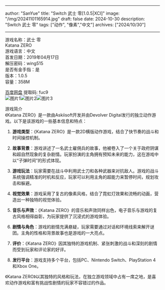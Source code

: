 
---
author: "SanYue"
title: "Switch 武士 零[1.0.5|XCI]"
image: "/img/20241101165914.jpg"
draft: false
date: 2024-10-30
description: "Switch 武士 零"
tags: ["动作", "像素","中文"]
archives: ["2024/10/30"]

---

游戏名称：武士 零   
Katana ZERO    
游戏语言：中文  
首发日期：2019年04月17日  
解压密码：wing515  
是否有金手指：是  
版本：1.0.5   
容量：358M

[百度网盘](https://pan.baidu.com/s/1qjtQZFj4QdSShd1ZPxveIw) 提取码: fuc9  
![图片1](/img/731af2c5.jpg)![图片2](/img/ae7e5568.jpg)![图片3](/img/b517f40b.jpg)  

游戏简介  
《Katana ZERO》是一款由Askiisoft开发并由Devolver Digital发行的独立动作游戏。以下是该游戏的一些基本信息和特点：

1. **游戏类型**：《Katana ZERO》是一款2D横版动作游戏，结合了快节奏的战斗和时间操控机制。

2. **故事背景**：游戏讲述了一名武士雇佣兵的故事，他被卷入了一个关于政府阴谋和超自然现象的复杂剧情。玩家扮演的主角拥有预知未来的能力，这在游戏中以“子弹时间”的形式体现。

3. **游戏玩法**：玩家需要在战斗中利用武士刀和各种武器来对抗敌人。游戏的战斗系统强调精准的时机和反应，玩家可以利用主角的超能力来暂停时间，规划攻击和躲避。

4. **视觉效果**：游戏采用了复古的像素风格，结合了霓虹灯效果和流畅的动画，营造出一种独特的视觉体验。

5. **音乐与声效**：《Katana ZERO》的音乐和声效同样出色，电子音乐与游戏的复古风格相得益彰，为玩家提供了沉浸式的游戏体验。

6. **剧情与角色**：游戏的剧情充满悬疑，玩家需要通过对话和环境线索来解开谜团。主角的性格和背景故事也是游戏的一大亮点。

7. **评价**：《Katana ZERO》因其独特的游戏机制、紧张刺激的战斗和深刻的剧情而受到玩家和评论家的好评。

8. **发行平台**：游戏支持多个平台，包括PC、Nintendo Switch、PlayStation 4和Xbox One。

《Katana ZERO》以其独特的风格和玩法，在独立游戏领域中占有一席之地，是喜欢动作游戏和富有挑战性剧情的玩家不容错过的作品。
